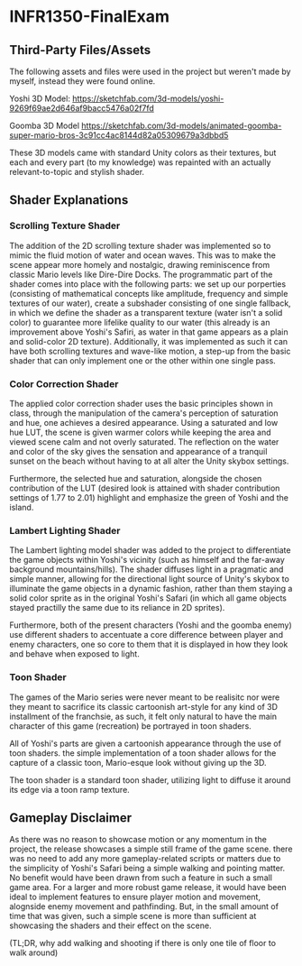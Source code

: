 # INFR1350-FinalExam

## Third-Party Files/Assets

The following assets and files were used in the project but weren't made by myself, instead they were found online.

Yoshi 3D Model:
https://sketchfab.com/3d-models/yoshi-9269f69ae2d646af9bacc5476a02f7fd

Goomba 3D Model
https://sketchfab.com/3d-models/animated-goomba-super-mario-bros-3c91cc4ac8144d82a05309679a3dbbd5

These 3D models came with standard Unity colors as their textures, but each and every part (to my knowledge) was repainted with an actually relevant-to-topic and stylish shader.

## Shader Explanations

### Scrolling Texture Shader

The addition of the 2D scrolling texture shader was implemented so to mimic the fluid motion of water and ocean waves. This was to make the scene appear more homely and nostalgic, drawing reminiscence from classic Mario levels like Dire-Dire Docks. The programmatic part of the shader comes into place with the following parts: we set up our porperties (consisting of mathematical concepts like amplitude, frequency and simple textures of our water), create a subshader consisting of one single fallback, in which we define the shader as a transparent texture (water isn't a solid color) to guarantee more lifelike quality to our water (this already is an improvement above Yoshi's Safiri, as water in that game appears as a plain and solid-color 2D texture). Additionally, it was implemented as such it can have both scrolling textures and wave-like motion, a step-up from the basic shader that can only implement one or the other within one single pass.

### Color Correction Shader

The applied color correction shader uses the basic principles shown in class, through the manipulation of the camera's perception of saturation and hue, one achieves a desired appearance. Using a saturated and low hue LUT, the scene is given warmer colors while keeping the area and viewed scene calm and not overly saturated. The reflection on the water and color of the sky gives the sensation and appearance of a tranquil sunset on the beach without having to at all alter the Unity skybox settings. 

Furthermore, the selected hue and saturation, alongside the chosen contribution of the LUT (desired look is attained with shader contribution settings of 1.77 to 2.01) highlight and emphasize the green of Yoshi and the island.

### Lambert Lighting Shader

The Lambert lighting model shader was added to the project to differentiate the game objects within Yoshi's vicinity (such as himself and the far-away background mountains/hills). The shader diffuses light in a pragmatic and simple manner, allowing for the directional light source of Unity's skybox to illuminate the game objects in a dynamic fashion, rather than them staying a solid color sprite as in the original Yoshi's Safari (in which all game objects stayed practilly the same due to its reliance in 2D sprites).

Furthermore, both of the present characters (Yoshi and the goomba enemy) use different shaders to accentuate a core difference between player and enemy characters, one so core to them that it is displayed in how they look and behave when exposed to light.

### Toon Shader

The games of the Mario series were never meant to be realisitc nor were they meant to sacrifice its classic cartoonish art-style for any kind of 3D installment of the franchsie, as such, it felt only natural to have the main character of this game (recreation) be portrayed in toon shaders.

All of Yoshi's parts are given a cartoonish appearance through the use of toon shaders. the simple implementation of a toon shader allows for the capture of a classic toon, Mario-esque look without giving up the 3D.

The toon shader is a standard toon shader, utilizing light to diffuse it around its edge via a toon ramp texture.

## Gameplay Disclaimer

As there was no reason to showcase motion or any momentum in the project, the release showcases a simple still frame of the game scene. there was no need to add any more gameplay-related scripts or matters due to the simplicity of Yoshi's Safari being a simple walking and pointing matter. No benefit would have been drawn from such a feature in such a small game area. For a larger and more robust game release, it would have been ideal to implement features to ensure player motion and movement, alognside enemy movement and pathfinding. But, in the small amount of time that was given, such a simple scene is more than sufficient at showcasing the shaders and their effect on the scene.

(TL;DR, why add walking and shooting if there is only one tile of floor to walk around)
